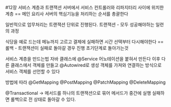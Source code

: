 #12장 서비스 계층과 트랜잭션
서버에서 서비스 컨트롤러와 리파지터리 사이에 위치한 계층 == 메인 요리사
서버의 핵심기능을 처리하는 순서를 총괄한다

일반적으로 업무처리는 트랜잭션 단위로 진행된다.
트랜잭션 - 모두 성공해야하는 일련의 과정

식당을 예로 드는데 메뉴까지 고르고 결제에 실패하면 시간 선택부터 다시해야한다
== 롤백 - 트랜잭션이 실패로 돌아갈 경우 진행 초기단계로 돌아가는것

서비스 계층을 만드는법
자바 클래스에 @Service 어노테이션을 붙혀서 만든다
이후 다른 클래스에서 객체를 만들고 @Autowired로 생성 객체를 가져와 연결하는 방식으로 서비스 객체를 선언할 수 있다

방법에 따라
@GetMapping
@PostMapping
@PatchMapping
@DeleteMapping

@Transactional -> 메서드를 하나의 트랜잭션으로 묶어 메서드가 중간에 실행 실패하면 롤백으로 전 상태로 돌아갈 수 있다.
